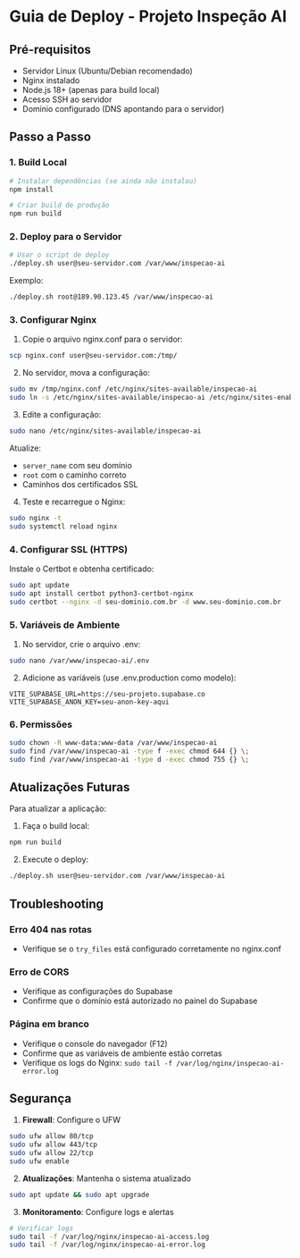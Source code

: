 # Guia de Deploy - Projeto Inspeção AI

## Pré-requisitos

- Servidor Linux (Ubuntu/Debian recomendado)
- Nginx instalado
- Node.js 18+ (apenas para build local)
- Acesso SSH ao servidor
- Domínio configurado (DNS apontando para o servidor)

## Passo a Passo

### 1. Build Local

```bash
# Instalar dependências (se ainda não instalou)
npm install

# Criar build de produção
npm run build
```

### 2. Deploy para o Servidor

```bash
# Usar o script de deploy
./deploy.sh user@seu-servidor.com /var/www/inspecao-ai
```

Exemplo:
```bash
./deploy.sh root@189.90.123.45 /var/www/inspecao-ai
```

### 3. Configurar Nginx

1. Copie o arquivo nginx.conf para o servidor:
```bash
scp nginx.conf user@seu-servidor.com:/tmp/
```

2. No servidor, mova a configuração:
```bash
sudo mv /tmp/nginx.conf /etc/nginx/sites-available/inspecao-ai
sudo ln -s /etc/nginx/sites-available/inspecao-ai /etc/nginx/sites-enabled/
```

3. Edite a configuração:
```bash
sudo nano /etc/nginx/sites-available/inspecao-ai
```

Atualize:
- `server_name` com seu domínio
- `root` com o caminho correto
- Caminhos dos certificados SSL

4. Teste e recarregue o Nginx:
```bash
sudo nginx -t
sudo systemctl reload nginx
```

### 4. Configurar SSL (HTTPS)

Instale o Certbot e obtenha certificado:
```bash
sudo apt update
sudo apt install certbot python3-certbot-nginx
sudo certbot --nginx -d seu-dominio.com.br -d www.seu-dominio.com.br
```

### 5. Variáveis de Ambiente

1. No servidor, crie o arquivo .env:
```bash
sudo nano /var/www/inspecao-ai/.env
```

2. Adicione as variáveis (use .env.production como modelo):
```
VITE_SUPABASE_URL=https://seu-projeto.supabase.co
VITE_SUPABASE_ANON_KEY=seu-anon-key-aqui
```

### 6. Permissões

```bash
sudo chown -R www-data:www-data /var/www/inspecao-ai
sudo find /var/www/inspecao-ai -type f -exec chmod 644 {} \;
sudo find /var/www/inspecao-ai -type d -exec chmod 755 {} \;
```

## Atualizações Futuras

Para atualizar a aplicação:

1. Faça o build local:
```bash
npm run build
```

2. Execute o deploy:
```bash
./deploy.sh user@seu-servidor.com /var/www/inspecao-ai
```

## Troubleshooting

### Erro 404 nas rotas
- Verifique se o `try_files` está configurado corretamente no nginx.conf

### Erro de CORS
- Verifique as configurações do Supabase
- Confirme que o domínio está autorizado no painel do Supabase

### Página em branco
- Verifique o console do navegador (F12)
- Confirme que as variáveis de ambiente estão corretas
- Verifique os logs do Nginx: `sudo tail -f /var/log/nginx/inspecao-ai-error.log`

## Segurança

1. **Firewall**: Configure o UFW
```bash
sudo ufw allow 80/tcp
sudo ufw allow 443/tcp
sudo ufw allow 22/tcp
sudo ufw enable
```

2. **Atualizações**: Mantenha o sistema atualizado
```bash
sudo apt update && sudo apt upgrade
```

3. **Monitoramento**: Configure logs e alertas
```bash
# Verificar logs
sudo tail -f /var/log/nginx/inspecao-ai-access.log
sudo tail -f /var/log/nginx/inspecao-ai-error.log
```